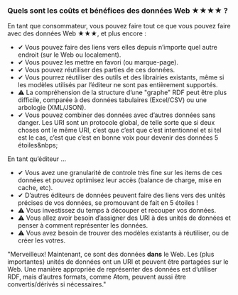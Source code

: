 ### Quels sont les coûts et bénéfices des données Web <span class="stars-inline">&#x2605;&#x2605;&#x2605;&#x2605;</span>&nbsp;?

En tant que consommateur, vous pouvez faire tout ce que vous pouvez faire avec des données Web <span class="stars-inline">&#x2605;&#x2605;&#x2605;</span>, et plus encore&nbsp;:

- &#10004; Vous pouvez faire des liens vers elles depuis n’importe quel autre endroit (sur le Web ou localement).
- &#10004; Vous pouvez les mettre en favori (ou marque-page).
- &#10004; Vous pouvez réutiliser des parties de ces données.
- &#10004; Vous pourrez réutiliser des outils et des librairies existants, même si les modèles utilisés par l’éditeur ne sont pas entièrement supportés.
- &#9888; La compréhension de la structure d’une "graphe" RDF peut être plus difficile, comparée à des données tabulaires (Excel/CSV) ou une arbologie (XML/JSON).
- &#10004; Vous pouvez combiner des données avec d’autres données sans danger. Les URI sont un protocole global, de telle sorte que si deux choses ont le même URI, c’est que c’est que c’est intentionnel et si tel est le cas, c’est que c’est en bonne voix pour devenir des données 5 étoiles&nbps;

En tant qu’éditeur &hellip;

- &#10004; Vous avez une granularité de controle très fine sur les items de ces données et pouvez optimisez leur accès (balance de charge, mise en cache, etc).
- &#10004; D’autres éditeurs de données peuvent faire des liens vers des unités précises de vos données, se promouvant de fait en 5 étoiles&nbsp;!
- &#9888; Vous investissez du temps à découper et recouper vos données.
- &#9888; Vous allez avoir besoin d’assigner des URI à des unités de données et penser à comment représenter les données.
- &#9888; Vous avez besoin de trouver des modèles existants à réutiliser, ou de créer les votres.

"Merveilleux! Maintenant, ce sont des données **dans** le Web. Les (plus importantes) unités de données ont un URI et peuvent être partagées sur le Web. Une manière appropriée de représenter des données est d’utiliser RDF, mais d’autres formats, comme Atom, peuvent aussi être convertis/dérivés si nécessaires."
